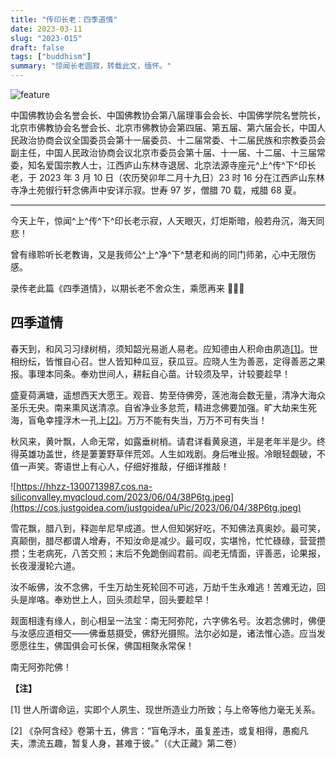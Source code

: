 ```yaml
---
title: "传印长老：四季道情"
date: 2023-03-11
slug: "2023-015"
draft: false
tags: ["buddhism"]
summary: "惊闻长老圆寂，转载此文，缅怀。"
---
```


![feature](https://cos.justgoidea.com/justgoidea/uPic/2023/06/04/PrcGQI.jpg)

中国佛教协会名誉会长、中国佛教协会第八届理事会会长、中国佛学院名誉院长，北京市佛教协会名誉会长、北京市佛教协会第四届、第五届、第六届会长，中国人民政治协商会议全国委员会第十一届委员、十二届常委、十二届民族和宗教委员会副主任，中国人民政治协商会议北京市委员会第十届、十一届、十二届、十三届常委，知名爱国宗教人士，江西庐山东林寺退居、北京法源寺座元^上^传^下^印长老，于 2023 年 3 月 10 日（农历癸卯年二月十九日）23 时 16 分在江西庐山东林寺净土苑俶行轩念佛声中安详示寂。世寿 97 岁，僧腊 70 载，戒腊 68 夏。

---

今天上午，惊闻^上^传^下^印长老示寂，人天眼灭，灯炬斯暗，般若舟沉，海天同悲！


曾有缘聆听长老教诲，又是我师公^上^净^下^慧老和尚的同门师弟，心中无限伤感。

录传老此篇《四季道情》，以期长老不舍众生，乘愿再来 🙏🙏🙏

## 四季道情

春天到，和风习习绿树梢，须知韶光易逝人易老。应知德由人积命由夙造[[1]](https://www.notion.so/49b4d0a525b048e2bc2d65d655060f95?pvs=21)。世相纷纭，皆惟自心召。世人皆知种瓜豆，获瓜豆。应晓人生为善恶，定得善恶之果报。事理本同条。奉劝世间人，耕耘自心苗。计较须及早，计较要趁早！

盛夏荷满塘，遥想西天大愿王。观音、势至侍佛旁，莲池海会数无量，清净大海众圣乐无央。南来熏风送清凉。自省净业多怠荒，精进念佛要加强。旷大劫来生死海，盲龟幸撞浮木一孔上[[2]](https://www.notion.so/49b4d0a525b048e2bc2d65d655060f95?pvs=21)。万万不能有失当，万万不可有失当！

秋风来，黄叶飘，人命无常，如露垂树梢。请君详看黄泉道，半是老年半是少。终得英雄功盖世，终是萋萋野草伴荒郊。人生如戏剧。身后唯业报。冷眼轻觑破，不值一声笑。寄语世上有心人，仔细好推敲，仔细详推敲！

![https://hhzz-1300713987.cos.na-siliconvalley.myqcloud.com/2023/06/04/38P6tg.jpeg](https://cos.justgoidea.com/justgoidea/uPic/2023/06/04/38P6tg.jpeg)

雪花飘，腊八到，释迦牟尼早成道。世人但知粥好吃，不知佛法真奥妙。最可笑，真颠倒，腊尽都谓人增寿，不知汝命是减少。最可叹，实堪怜，忙忙碌碌，营营攒攒；生老病死，八苦交煎；末后不免跪倒阎君前。阎老无情面，评善恶，论果报，长夜漫漫轮六道。

汝不皈佛，汝不念佛，千生万劫生死轮回不可逃，万劫千生永难逃！苦难无边，回头是岸咯。奉劝世上人，回头须趁早，回头要趁早！

觌面相逢有缘人，剖心相呈一法宝：南无阿弥陀，六字佛名号。汝若念佛时，佛便与汝感应道相交——佛垂慈摄受，佛舒光摄照。法尔必如是，诸法惟心造。应当发愿愿往生，佛国俱会可长保，佛国相聚永常保！

南无阿弥陀佛！

**【注】**

[1] 世人所谓命运，实即个人夙生、现世所造业力所致；与上帝等他力毫无关系。

[2] 《杂阿含经》卷第十五，佛言：“盲龟浮木，虽复差违，或复相得，愚痴凡夫，漂流五趣，暂复人身，甚难于彼。”（《大正藏》第二卷）
